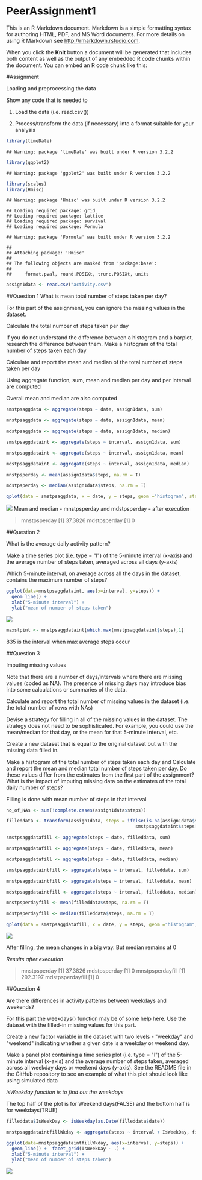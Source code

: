 # PeerAssignment1

This is an R Markdown document. Markdown is a simple formatting syntax for authoring HTML, PDF, and MS Word documents. For more details on using R Markdown see <http://rmarkdown.rstudio.com>.

When you click the **Knit** button a document will be generated that includes both content as well as the output of any embedded R code chunks within the document. You can embed an R code chunk like this:

#Assignment

Loading and preprocessing the data

Show any code that is needed to

1) Load the data (i.e. read.csv())

2) Process/transform the data (if necessary) into a format suitable for your analysis


```r
library(timeDate)
```

```
## Warning: package 'timeDate' was built under R version 3.2.2
```

```r
library(ggplot2)
```

```
## Warning: package 'ggplot2' was built under R version 3.2.2
```

```r
library(scales)
library(Hmisc)
```

```
## Warning: package 'Hmisc' was built under R version 3.2.2
```

```
## Loading required package: grid
## Loading required package: lattice
## Loading required package: survival
## Loading required package: Formula
```

```
## Warning: package 'Formula' was built under R version 3.2.2
```

```
## 
## Attaching package: 'Hmisc'
## 
## The following objects are masked from 'package:base':
## 
##     format.pval, round.POSIXt, trunc.POSIXt, units
```

```r
assign1data <- read.csv("activity.csv")
```

##Question 1
What is mean total number of steps taken per day?

For this part of the assignment, you can ignore the missing values in the dataset.

Calculate the total number of steps taken per day

If you do not understand the difference between a histogram and a barplot, research the difference between them. Make a histogram of the total number of steps taken each day


Calculate and report the mean and median of the total number of steps taken per day

Using aggregate function, sum, mean and median per day and per interval are computed

Overall mean and median are also computed


```r
smstpsaggdata <- aggregate(steps ~ date, assign1data, sum)

mnstpsaggdata <- aggregate(steps ~ date, assign1data, mean)

mdstpsaggdata <- aggregate(steps ~ date, assign1data, median)

smstpsaggdataint <- aggregate(steps ~ interval, assign1data, sum)

mnstpsaggdataint <- aggregate(steps ~ interval, assign1data, mean)

mdstpsaggdataint <- aggregate(steps ~ interval, assign1data, median)

mnstpsperday <- mean(assign1data$steps, na.rm = T)

mdstpsperday <- median(assign1data$steps, na.rm = T)

qplot(data = smstpsaggdata, x = date, y = steps, geom ="histogram", stat = "identity")
```

![](PA1_template_files/figure-html/unnamed-chunk-2-1.png) 
Mean and median - mnstpsperday and mdstpsperday - after execution

> mnstpsperday
[1] 37.3826
> mdstpsperday
[1] 0


##Question 2

What is the average daily activity pattern?

Make a time series plot (i.e. type = "l") of the 5-minute interval (x-axis) and the average number of steps taken, averaged across all days (y-axis)

Which 5-minute interval, on average across all the days in the dataset, contains the maximum number of steps?



```r
ggplot(data=mnstpsaggdataint, aes(x=interval, y=steps)) +
  geom_line() +
  xlab("5-minute interval") +
  ylab("mean of number of steps taken")
```

![](PA1_template_files/figure-html/unnamed-chunk-3-1.png) 

```r
maxstpint <- mnstpsaggdataint[which.max(mnstpsaggdataint$steps),1]
```

835 is the interval when max average steps occur

##Question 3

Imputing missing values

Note that there are a number of days/intervals where there are missing values (coded as NA). The presence of missing days may introduce bias into some calculations or summaries of the data.

Calculate and report the total number of missing values in the dataset (i.e. the total number of rows with NAs)

Devise a strategy for filling in all of the missing values in the dataset. The strategy does not need to be sophisticated. For example, you could use the mean/median for that day, or the mean for that 5-minute interval, etc.

Create a new dataset that is equal to the original dataset but with the missing data filled in.

Make a histogram of the total number of steps taken each day and Calculate and report the mean and median total number of steps taken per day. Do these values differ from the estimates from the first part of the assignment? What is the impact of imputing missing data on the estimates of the total daily number of steps?

Filling is done with mean number of steps in that interval


```r
no_of_NAs <- sum(!complete.cases(assign1data$steps))

filleddata <- transform(assign1data, steps = ifelse(is.na(assign1data$steps), 
                                                smstpsaggdataint$steps[match(assign1data$interval, smstpsaggdataint$interval)], assign1data$steps))

smstpsaggdatafill <- aggregate(steps ~ date, filleddata, sum)

mnstpsaggdatafill <- aggregate(steps ~ date, filleddata, mean)

mdstpsaggdatafill <- aggregate(steps ~ date, filleddata, median)

smstpsaggdataintfill <- aggregate(steps ~ interval, filleddata, sum)

mnstpsaggdataintfill <- aggregate(steps ~ interval, filleddata, mean)

mdstpsaggdataintfill <- aggregate(steps ~ interval, filleddata, median)

mnstpsperdayfill <- mean(filleddata$steps, na.rm = T)

mdstpsperdayfill <- median(filleddata$steps, na.rm = T)

qplot(data = smstpsaggdatafill, x = date, y = steps, geom ="histogram", stat = "identity")
```

![](PA1_template_files/figure-html/unnamed-chunk-4-1.png) 

After filling, the mean changes in a big way. But median remains at 0

*Results after execution*

> mnstpsperday
[1] 37.3826
> mdstpsperday
[1] 0
> mnstpsperdayfill
[1] 292.3197
> mdstpsperdayfill
[1] 0

##Question 4

Are there differences in activity patterns between weekdays and weekends?

For this part the weekdays() function may be of some help here. Use the dataset with the filled-in missing values for this part.

Create a new factor variable in the dataset with two levels - "weekday" and "weekend" indicating whether a given date is a weekday or weekend day.

Make a panel plot containing a time series plot (i.e. type = "l") of the 5-minute interval (x-axis) and the average number of steps taken, averaged across all weekday days or weekend days (y-axis). See the README file in the GitHub repository to see an example of what this plot should look like using simulated data

*isWeekday function is to find out the weekdays*

The top half of the plot is for Weekend days(FALSE) and the bottom half is for weekdays(TRUE)


```r
filleddata$IsWeekDay <- isWeekday(as.Date(filleddata$date))

mnstpsaggdataintfillWkday <- aggregate(steps ~ interval + IsWeekDay, filleddata, mean)

ggplot(data=mnstpsaggdataintfillWkday, aes(x=interval, y=steps)) +
  geom_line() +  facet_grid(IsWeekDay ~ .) +
  xlab("5-minute interval") +
  ylab("mean of number of steps taken")
```

![](PA1_template_files/figure-html/unnamed-chunk-5-1.png) 




